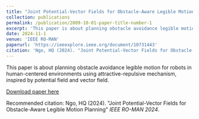 ```yaml
---
title: "Joint Potential-Vector Fields for Obstacle-Aware Legible Motion Planning"
collection: publications
permalink: /publication/2009-10-01-paper-title-number-1
excerpt: 'This paper is about planning obstacle avoidance legible motion for robots in human-centered environments using attractive-repulsive mechanism, inspired by potential field and vector field.'
date: 2024-11-1
venue: 'IEEE RO-MAN'
paperurl: 'https://ieeexplore.ieee.org/document/10731443'
citation: 'Ngo, HQ (2024). "Joint Potential-Vector Fields for Obstacle-Aware Legible Motion Planning" <i>IEEE RO-MAN 2024</i>.'
---
```

This paper is about planning obstacle avoidance legible motion for robots in human-centered environments using attractive-repulsive mechanism, inspired by potential field and vector field.

[Download paper here](https://ieeexplore.ieee.org/document/10731443)

Recommended citation: Ngo, HQ (2024). "Joint Potential-Vector Fields for Obstacle-Aware Legible Motion Planning" <i>IEEE RO-MAN 2024</i>.
